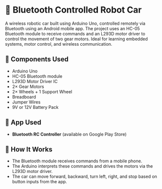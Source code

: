 # 🤖 Bluetooth Controlled Robot Car

A wireless robotic car built using Arduino Uno, controlled remotely via Bluetooth using an Android mobile app. The project uses an HC-05 Bluetooth module to receive commands and an L293D motor driver to control the movement of two gear motors. Ideal for learning embedded systems, motor control, and wireless communication.



## 🔧 Components Used

- Arduino Uno
- HC-05 Bluetooth module
- L293D Motor Driver IC
- 2× Gear Motors
- 2× Wheels + 1 Support Wheel
- Breadboard
- Jumper Wires
- 9V or 12V Battery Pack



## 📱 App Used

- **Bluetooth RC Controller** (available on Google Play Store)

## 🚀 How It Works

- The Bluetooth module receives commands from a mobile phone.
- The Arduino interprets these commands and drives the motors via the L293D motor driver.
- The car can move forward, backward, turn left, right, and stop based on button inputs from the app.


